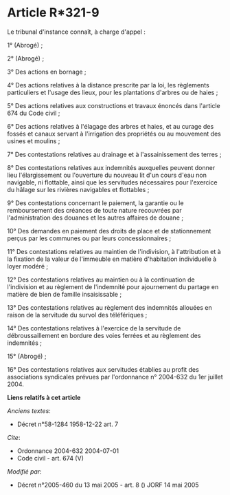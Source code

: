 # Article R*321-9

Le tribunal d'instance connaît, à charge d'appel :

1° (Abrogé) ;

2° (Abrogé) ;

3° Des actions en bornage ;

4° Des actions relatives à la distance prescrite par la loi, les règlements particuliers et l'usage des lieux, pour les
plantations d'arbres ou de haies ;

5° Des actions relatives aux constructions et travaux énoncés dans l'article 674 du Code civil ;

6° Des actions relatives à l'élagage des arbres et haies, et au curage des fossés et canaux servant à l'irrigation des
propriétés ou au mouvement des usines et moulins ;

7° Des contestations relatives au drainage et à l'assainissement des terres ;

8° Des contestations relatives aux indemnités auxquelles peuvent donner lieu l'élargissement ou l'ouverture du nouveau lit
d'un cours d'eau non navigable, ni flottable, ainsi que les servitudes nécessaires pour l'exercice du hâlage sur les rivières
navigables et flottables ;

9° Des contestations concernant le paiement, la garantie ou le remboursement des créances de toute nature recouvrées par
l'administration des douanes et les autres affaires de douane ;

10° Des demandes en paiement des droits de place et de stationnement perçus par les communes ou par leurs concessionnaires ;

11° Des contestations relatives au maintien de l'indivision, à l'attribution et à la fixation de la valeur de l'immeuble en
matière d'habitation individuelle à loyer modéré ;

12° Des contestations relatives au maintien ou à la continuation de l'indivision et au règlement de l'indemnité pour
ajournement du partage en matière de bien de famille insaisissable ;

13° Des contestations relatives au règlement des indemnités allouées en raison de la servitude du survol des téléfériques ;

14° Des contestations relatives à l'exercice de la servitude de débroussaillement en bordure des voies ferrées et au
règlement des indemnités ;

15° (Abrogé) ;

16° Des contestations relatives aux servitudes établies au profit des associations syndicales prévues par l'ordonnance n°
2004-632 du 1er juillet 2004.

**Liens relatifs à cet article**

_Anciens textes_:

  - Décret n°58-1284 1958-12-22 art. 7

_Cite_:

  - Ordonnance 2004-632 2004-07-01
  - Code civil - art. 674 (V)

_Modifié par_:

  - Décret n°2005-460 du 13 mai 2005 - art. 8 () JORF 14 mai 2005
